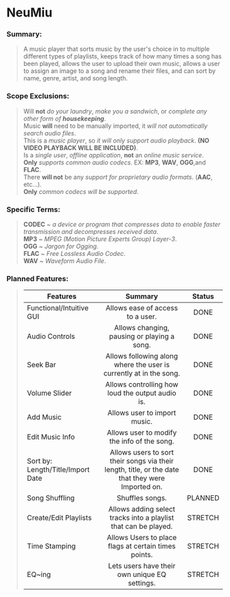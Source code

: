 # NeuMiu

### Summary:  
>A music player that sorts music by the user's choice in to multiple different types of playlists, keeps track of how many times a song has been played, allows the user to upload their own music, allows a user to assign an image to a song and rename their files, and can sort by name, genre, artist, and song length.

### Scope Exclusions:  
>Will __not__ _do your laundry_, _make you a sandwich_, or _complete any other form of __housekeeping___.  
>Music __will__ need to be manually imported, it _will not automatically search audio files_.  
>This is a _music player_, so _it will only support audio playback_. __(NO VIDEO PLAYBACK WILL BE INCLUDED)__.  
>Is a _single user_, _offline application_, __not__ an _online music service_.  
>__Only__ _supports common audio codecs_. EX: __MP3__, __WAV__, __OGG__,and __FLAC__.  
>There __will not__ be any _support for proprietary audio formats_. (__AAC__, etc…).  
>__Only__ _common codecs will be supported_.  

### Specific Terms:
>__CODEC__ ~ _a device or program that compresses data to enable faster transmission and decompresses received data_.  
>__MP3__ ~ _MPEG (Motion Picture Experts Group) Layer-3_.  
>__OGG__ ~ _Jargon for Ogging_.  
>__FLAC__ ~ _Free Lossless Audio Codec_.  
>__WAV__ ~ _Waveform Audio File_.  

### Planned Features:  

>| Features | Summary | Status |
>| -------- |:-------:|:------:|
>| Functional/Intuitive GUI | Allows ease of access to a user. | DONE |
>| Audio Controls | Allows changing, pausing or playing a song. | DONE |
>| Seek Bar | Allows following along where the user is currently at in the song. | DONE |
>| Volume Slider | Allows controlling how loud the output audio is. | DONE |
>| Add Music | Allows user to import music. | DONE |
>| Edit Music Info | Allows user to modify the info of the song. | DONE |
>| Sort by: Length/Title/Import Date | Allows users to sort their songs via their length, title, or the date that they were Imported on. | DONE |
>| Song Shuffling | Shuffles songs. | PLANNED |
>| Create/Edit Playlists | Allows adding select tracks into a playlist that can be played. | STRETCH |
>| Time Stamping | Allows Users to place flags at certain times points. | STRETCH |
>| EQ~ing | Lets users have their own unique EQ settings. | STRETCH |
